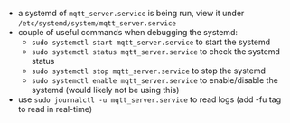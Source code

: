 - a systemd of `mqtt_server.service` is being run, view it under `/etc/systemd/system/mqtt_server.service`
- couple of useful commands when debugging the systemd:
    - `sudo systemctl start mqtt_server.service` to start the systemd
    - `sudo systemctl status mqtt_server.service` to check the systemd status
    - `sudo systemctl stop mqtt_server.service` to stop the systemd 
    - `sudo systemctl enable mqtt_server.service` to enable/disable the systemd (would likely not be using this)
- use `sudo journalctl -u mqtt_server.service` to read logs (add -fu tag to read in real-time)